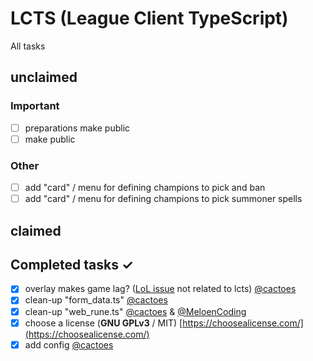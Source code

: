 # LCTS (League Client TypeScript)
All tasks

## unclaimed

### Important
- [ ] preparations make public
- [ ] make public

### Other
- [ ] add "card" / menu for defining champions to pick and ban
- [ ] add "card" / menu for defining champions to pick summoner spells

## claimed

## Completed tasks ✓
- [x] overlay makes game lag? ([LoL issue](https://www.reddit.com/r/leagueoflegends/comments/mhpnhy/after_alt_tabbing_league_gets_stuck_at_45fps/) not related to lcts) [@cactoes](https://github.com/cactoes)
- [x] clean-up "form_data.ts" [@cactoes](https://github.com/cactoes)
- [x] clean-up "web_rune.ts" [@cactoes](https://github.com/cactoes) & [@MeloenCoding](https://github.com/MeloenCoding)
- [x] choose a license (**GNU GPLv3** / MIT) [https://choosealicense.com/](https://choosealicense.com/)
- [x] add config [@cactoes](https://github.com/cactoes)